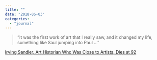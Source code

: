 ```yaml
---
title: ""
date: "2018-06-03"
categories: 
  - "journal"
---
```


> “It was the first work of art that I really saw, and it changed my life, something like Saul jumping into Paul ...”

[Irving Sandler, Art Historian Who Was Close to Artists, Dies at 92](https://nyti.ms/2LRqwJ0?smid=nytcore-ios-share)
